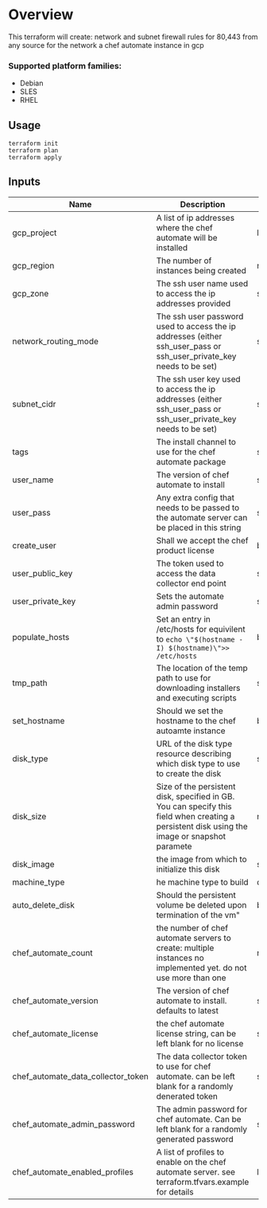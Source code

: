 # Overview
This terraform will create:
 network and subnet
 firewall rules for 80,443 from any source for the network
 a chef automate instance in gcp

### Supported platform families:
 * Debian
 * SLES
 * RHEL

## Usage

```
terraform init
terraform plan
terraform apply
```

## Inputs

| Name | Description | Type | Default | Required |
|------|-------------|------|---------|----------|
|gcp_project|A list of ip addresses where the chef automate will be installed|list|[]|no|
|gcp_region|The number of instances being created|number|1|no|
|gcp_zone|The ssh user name used to access the ip addresses provided|string||yes|
|network_routing_mode|The ssh user password used to access the ip addresses (either ssh_user_pass or ssh_user_private_key needs to be set)|string|""|no|
|subnet_cidr|The ssh user key used to access the ip addresses (either ssh_user_pass or ssh_user_private_key needs to be set)|string|""|no|
|tags|The install channel to use for the chef automate package|string|current|no|
|user_name|The version of chef automate to install|string|latest|no|
|user_pass|Any extra config that needs to be passed to the automate server can be placed in this string|string|""|no|
|create_user|Shall we accept the chef product license|boolean|true|no|
|user_public_key|The token used to access the data collector end point|string|""|no|
|user_private_key|Sets the automate admin password|string|""|no|
|populate_hosts|Set an entry in /etc/hosts for equivilent to `echo \"$(hostname -I) $(hostname)\">> /etc/hosts`|bool|false|no|
|tmp_path|The location of the temp path to use for downloading installers and executing scripts|string|/var/tmp/server_bootstrap|no|
|set_hostname|Should we set the hostname to the chef autoamte instance|bool|true|no|
|disk_type|URL of the disk type resource describing which disk type to use to create the disk|string|pd-ssd|no|
|disk_size|Size of the persistent disk, specified in GB. You can specify this field when creating a persistent disk using the image or snapshot paramete|number|40|no|
|disk_image|the image from which to initialize this disk|string|centos-7-v20200205|no|
|machine_type|he machine type to build|default|n1-standard-4|no|
|auto_delete_disk|Should the persistent volume be deleted upon termination of the vm"|bool|true|no|
|chef_automate_count|the number of chef automate servers to create: multiple instances no implemented yet. do not use more than one|number|1|no|
|chef_automate_version|The version of chef automate to install. defaults to latest|string|latest|no|
|chef_automate_license|the chef automate license string, can be left blank for no license|string|""|no|
|chef_automate_data_collector_token|The data collector token to use for chef automate. can be left blank for a randomly denerated token|string|""|no|
|chef_automate_admin_password|The admin password for chef automate. Can be left blank for a randomly generated password|string|""|no|
|chef_automate_enabled_profiles|A list of profiles to enable on the chef automate server. see terraform.tfvars.example for details|list|[]|no|
